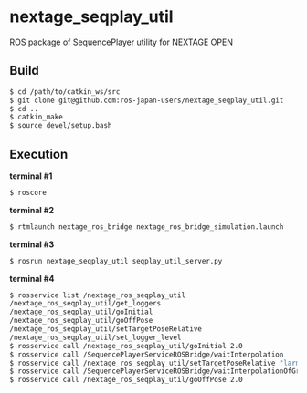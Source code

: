 nextage_seqplay_util
========================

ROS package of SequencePlayer utility for NEXTAGE OPEN

Build
-----

~~~ sh
$ cd /path/to/catkin_ws/src
$ git clone git@github.com:ros-japan-users/nextage_seqplay_util.git
$ cd ..
$ catkin_make
$ source devel/setup.bash
~~~


Execution
---------
**terminal #1**
~~~sh
$ roscore
~~~

**terminal #2**
~~~sh
$ rtmlaunch nextage_ros_bridge nextage_ros_bridge_simulation.launch
~~~

**terminal #3**
~~~sh
$ rosrun nextage_seqplay_util seqplay_util_server.py
~~~

**terminal #4**
~~~sh
$ rosservice list /nextage_ros_seqplay_util
/nextage_ros_seqplay_util/get_loggers
/nextage_ros_seqplay_util/goInitial
/nextage_ros_seqplay_util/goOffPose
/nextage_ros_seqplay_util/setTargetPoseRelative
/nextage_ros_seqplay_util/set_logger_level
$ rosservice call /nextage_ros_seqplay_util/goInitial 2.0
$ rosservice call /SequencePlayerServiceROSBridge/waitInterpolation
$ rosservice call /nextage_ros_seqplay_util/setTargetPoseRelative "larm" "[0, 0, 0.1]" "[0, 0, 0]" 2.0
$ rosservice call /SequencePlayerServiceROSBridge/waitInterpolationOfGroup "larm"
$ rosservice call /nextage_ros_seqplay_util/goOffPose 2.0
~~~
